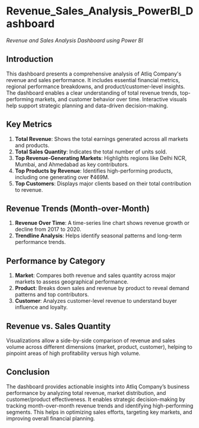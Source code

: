 # Revenue_Sales_Analysis_PowerBI_Dashboard  
*Revenue and Sales Analysis Dashboard using Power BI*

## Introduction  
This dashboard presents a comprehensive analysis of Atliq Company's revenue and sales performance. It includes essential financial metrics, regional performance breakdowns, and product/customer-level insights. The dashboard enables a clear understanding of total revenue trends, top-performing markets, and customer behavior over time. Interactive visuals help support strategic planning and data-driven decision-making.

## Key Metrics  
1. **Total Revenue**: Shows the total earnings generated across all markets and products.  
2. **Total Sales Quantity**: Indicates the total number of units sold.  
3. **Top Revenue-Generating Markets**: Highlights regions like Delhi NCR, Mumbai, and Ahmedabad as key contributors.  
4. **Top Products by Revenue**: Identifies high-performing products, including one generating over ₹469M.  
5. **Top Customers**: Displays major clients based on their total contribution to revenue.

## Revenue Trends (Month-over-Month)  
1. **Revenue Over Time**: A time-series line chart shows revenue growth or decline from 2017 to 2020.  
2. **Trendline Analysis**: Helps identify seasonal patterns and long-term performance trends.

## Performance by Category  
1. **Market**: Compares both revenue and sales quantity across major markets to assess geographical performance.  
2. **Product**: Breaks down sales and revenue by product to reveal demand patterns and top contributors.  
3. **Customer**: Analyzes customer-level revenue to understand buyer influence and loyalty.

## Revenue vs. Sales Quantity  
Visualizations allow a side-by-side comparison of revenue and sales volume across different dimensions (market, product, customer), helping to pinpoint areas of high profitability versus high volume.

## Conclusion  
The dashboard provides actionable insights into Atliq Company’s business performance by analyzing total revenue, market distribution, and customer/product effectiveness. It enables strategic decision-making by tracking month-over-month revenue trends and identifying high-performing segments. This helps in optimizing sales efforts, targeting key markets, and improving overall financial planning.

